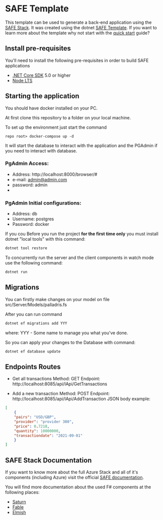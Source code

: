 # SAFE Template

This template can be used to generate a back-end application using the [SAFE Stack](https://safe-stack.github.io/). It was created using the dotnet [SAFE Template](https://safe-stack.github.io/docs/template-overview/). If you want to learn more about the template why not start with the [quick start](https://safe-stack.github.io/docs/quickstart/) guide?



## Install pre-requisites

You'll need to install the following pre-requisites in order to build SAFE applications

* [.NET Core SDK](https://www.microsoft.com/net/download) 5.0 or higher
* [Node LTS](https://nodejs.org/en/download/)

## Starting the application
You should have docker installed on your PC.

At first clone this repository to a folder on your local machine.

To set up the environment just start the command

```shell
repo root> docker-compose up -d
```
It will start the database to interact with the application and the PGAdmin if you need to interact with database.

### PgAdmin Access:
- Address: http://localhost:8000/browser/#
- e-mail: admin@admin.com
- password: admin
-
### PgAdmin Initial configurations:
- Address: db
- Username: postgres
- Password: docker


If you cou
Before you run the project **for the first time only** you must install dotnet "local tools" with this command:

```bash
dotnet tool restore
```

To concurrently run the server and the client components in watch mode use the following command:

```bash
dotnet run
```
## Migrations

You can firstly make changes on your model on file src/Server/Models/palladris.fs

After you can run command
```bash
dotnet ef migrations add YYY
```
where:
YYY - Some name to manage you what you've done.

So you can apply your changes to the Database with command:

```bash
dotnet ef database update
```
## Endpoints Routes

- Get all transactions
Method: GET
Endpoint: http://localhost:8085/api/IApi/GetTransactions

- Add a new transaction
Method: POST
Endpoint: http://localhost:8085/api/IApi/AddTransaction
JSON body example:

```json
[
	{
	"pairs": "USD/GBP",
	"provider": "provider 300",
	"price": 0.7218,
	"quantity": 10000000,
	"transactiondate": "2021-09-01"
	}
]
```

## SAFE Stack Documentation

If you want to know more about the full Azure Stack and all of it's components (including Azure) visit the official [SAFE documentation](https://safe-stack.github.io/docs/).

You will find more documentation about the used F# components at the following places:

* [Saturn](https://saturnframework.org/)
* [Fable](https://fable.io/docs/)
* [Elmish](https://elmish.github.io/elmish/)

